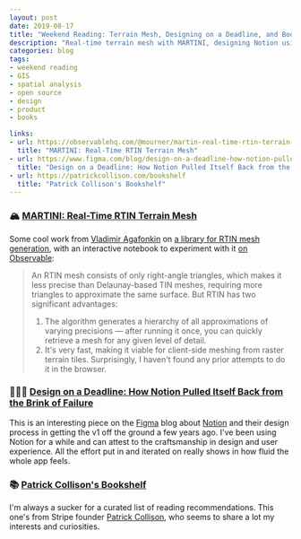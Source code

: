 ```yaml
---
layout: post
date: 2019-08-17
title: "Weekend Reading: Terrain Mesh, Designing on a Deadline, and Bookshelves"
description: "Real-time terrain mesh with MARTINI, designing Notion using Figma, and @patrickc's bookshelf."
categories: blog
tags:
- weekend reading
- GIS
- spatial analysis
- open source
- design
- product
- books

links:
- url: https://observablehq.com/@mourner/martin-real-time-rtin-terrain-mesh
  title: "MARTINI: Real-Time RTIN Terrain Mesh"
- url: https://www.figma.com/blog/design-on-a-deadline-how-notion-pulled-itself-back-from-the-brink-of-failure/
  title: "Design on a Deadline: How Notion Pulled Itself Back from the Brink of Failure"
- url: https://patrickcollison.com/bookshelf
  title: "Patrick Collison's Bookshelf"
---
```


### 🏔 [MARTINI: Real-Time RTIN Terrain Mesh](https://observablehq.com/@mourner/martin-real-time-rtin-terrain-mesh "MARTINI: Real-Time RTIN Terrain Mesh")

Some cool work from [Vladimir Agafonkin](https://twitter.com/mourner "Vladimir Agafonkin") on [a library for RTIN mesh generation](https://github.com/mapbox/martini "martini"), with an interactive notebook to experiment with it [on Observable](https://observablehq.com/@mourner/martin-real-time-rtin-terrain-mesh "Real-Time Terrain Mesh"):

> An RTIN mesh consists of only right-angle triangles, which makes it less precise than Delaunay-based TIN meshes, requiring more triangles to approximate the same surface. But RTIN has two significant advantages:
>
> 1. The algorithm generates a hierarchy of all approximations of varying precisions — after running it once, you can quickly retrieve a mesh for any given level of detail.
> 2. It's very fast, making it viable for client-side meshing from raster terrain tiles. Surprisingly, I haven't found any prior attempts to do it in the browser.

### 👨🏽‍🎨 [Design on a Deadline: How Notion Pulled Itself Back from the Brink of Failure](https://www.figma.com/blog/design-on-a-deadline-how-notion-pulled-itself-back-from-the-brink-of-failure/ "Design on a Deadline: How Notion Pulled Itself Back from the Brink of Failure")

This is an interesting piece on the [Figma](https://www.figma.com/ "Figma") blog about [Notion](https://www.notion.so "Notion") and their design process in getting the v1 off the ground a few years ago. I've been using Notion for a while and can attest to the craftsmanship in design and user experience. All the effort put in and iterated on really shows in how fluid the whole app feels.

### 📚 [Patrick Collison's Bookshelf](https://patrickcollison.com/bookshelf "Patrick Collison's Bookshelf")

I'm always a sucker for a curated list of reading recommendations. This one's from Stripe founder [Patrick Collison](https://twitter.com/patrickc "Patrick Collison"), who seems to share a lot my interests and curiosities.
